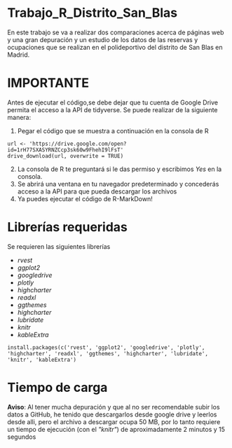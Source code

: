 # Trabajo_R_Distrito_San_Blas
En este trabajo se va a realizar dos comparaciones acerca de páginas web y una gran depuración y un estudio de los datos de las reservas y ocupaciones que se realizan en el polideportivo del distrito de San Blas en Madrid.

# **IMPORTANTE**

Antes de ejecutar el código,se debe dejar que tu cuenta de Google Drive permita el acceso a la API de tidyverse.
Se puede realizar de la siguiente manera:
1. Pegar el código que se muestra a continuación en la consola de R
```
url <- 'https://drive.google.com/open?id=1rH77SXASYRNZCcp3sk60w9FhehI9lFsT'
drive_download(url, overwrite = TRUE)
```
2. La consola de R te preguntará si le das permiso y escribimos _Yes_ en la consola.
3. Se abrirá una ventana en tu navegador predeterminado y concederás acceso a la API para que pueda descargar los archivos
4. Ya puedes ejecutar el código de R-MarkDown!

# Librerías requeridas

Se requieren las siguientes librerías
- _rvest_
- _ggplot2_
- _googledrive_
- _plotly_
- _highcharter_
- _readxl_
- _ggthemes_
- _highcharter_
- _lubridate_
- _knitr_
- _kableExtra_
```
install.packages(c('rvest', 'ggplot2', 'googledrive', 'plotly', 'highcharter', 'readxl', 'ggthemes', 'highcharter', 'lubridate', 'knitr', 'kableExtra')
```
# Tiempo de carga
**Aviso**: Al tener mucha depuración y que al no ser recomendable subir los datos a GitHub, he tenido que descargarlos desde google drive y leerlos desde alli, pero el archivo a descargar ocupa 50 MB, por lo tanto requiere un tiempo de ejecución (con el _"knitr"_) de aproximadamente 2 minutos y 15 segundos
